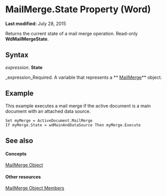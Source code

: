 
# MailMerge.State Property (Word)

 **Last modified:** July 28, 2015

Returns the current state of a mail merge operation. Read-only  **WdMailMergeState**.

## Syntax

 _expression_. **State**

 _expression_Required. A variable that represents a  ** [MailMerge](b228c4d6-9ca7-8795-12f6-d32e62844a83.md)** object.


## Example

This example executes a mail merge if the active document is a main document with an attached data source.


```
Set myMerge = ActiveDocument.MailMerge 
If myMerge.State = wdMainAndDataSource Then myMerge.Execute
```


## See also


#### Concepts


 [MailMerge Object](b228c4d6-9ca7-8795-12f6-d32e62844a83.md)
#### Other resources


 [MailMerge Object Members](b4db0f00-0f03-4162-7312-b3aa417bea03.md)
